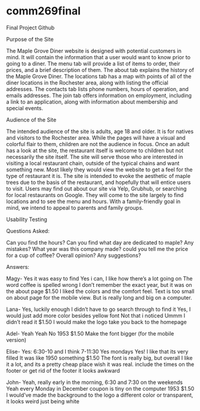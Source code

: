 # comm269final
Final Project Github

Purpose of the Site

The Maple Grove Diner website is designed with potential customers in mind. It will contain the information that a user would want to know prior to going to a diner. The menu tab will provide a list of items to order, their prices, and a brief description of them. The about tab explains the history of the Maple Grove Diner. The locations tab has a map with points of all of the diner locations in the Rochester area, along with listing the official addresses. The contacts tab lists phone numbers, hours of operation, and emails addresses. The join tab offers information on employment, including a link to an application, along with information about membership and special events.

Audience of the Site

The intended audience of the site is adults, age 18 and older. It is for natives and visitors to the Rochester area. While the pages will have a visual and colorful flair to them, children are not the audience in focus. Once an adult has a look at the site, the restaurant itself is welcome to children but not necessarily the site itself. The site will serve those who are interested in visiting a local restaurant chain, outside of the typical chains and want something new. Most likely they would view the website to get a feel for the type of restaurant it is. The site is intended to evoke the aesthetic of maple trees due to the basis of the restaurant, and hopefully that will entice users to visit. Users may find out about our site via Yelp, Grubhub, or searching for local restaurants on Google. They will come to the site largely to find locations and to see the menu and hours. With a family-friendly goal in mind, we intend to appeal to parents and family groups. 

Usability Testing

Questions Asked:

Can you find the hours?
Can you find what day are dedicated to maple?
Any mistakes?
What year was this company made?
could you tell me the price for a cup of coffee?
Overall opinion? Any suggestions?

Answers: 

Magy- 
Yes it was easy to find
Yes i can, I like how there’s a lot going on 
The word coffee is spelled wrong
I don’t remember the exact year, but it was on the about page
$1.50
I liked the colors and the comfort feel. Text is too small on about page for the mobile view. But is really long and big on a computer. 

Lana-
Yes, luckily enough I didn’t have to go search through to find it
Yes, I would just add more color besides yellow font
Not that i noticed
Ummm I didn’t read it 
$1.50
I would make the logo take you back to the homepage 

Adel-
Yeah
Yeah
No
1953 
$1.50
Make the font bigger (for the mobile version)

Elise-
Yes: 6:30-10 and I think 7-11:30
Yes mondays
Yes! I like that its very filled 
It was like 1950 something 
$1.50 
The font is really big, but overall I like it a lot, and its a pretty cheap place wish it was real. include the times on the footer or get rid of the footer it looks awkward

John- 
Yeah, really early in the morning, 6:30 and 7:30 on the weekends
Yeah every Monday in December
coupon is tiny on the computer
1953
$1.50
I would’ve made the background to the logo a different color or transparent, it looks weird just being white

